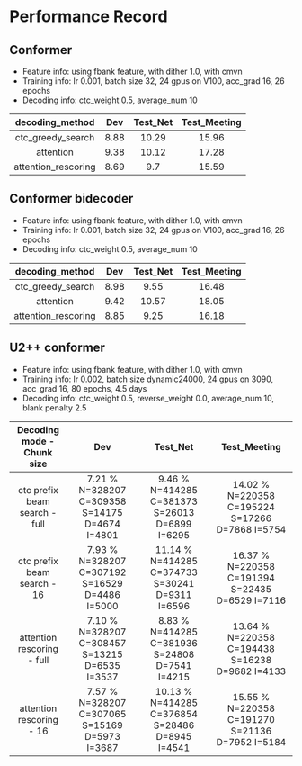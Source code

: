 # Performance Record

## Conformer

* Feature info: using fbank feature, with dither 1.0, with cmvn
* Training info: lr 0.001, batch size 32, 24 gpus on V100, acc_grad 16, 26 epochs
* Decoding info: ctc_weight 0.5, average_num 10

|   decoding_method   |  Dev | Test\_Net | Test\_Meeting |
|:-------------------:|:----:|:---------:|:-------------:|
|  ctc_greedy_search  | 8.88 |   10.29   |     15.96     |
|      attention      | 9.38 |   10.12   |     17.28     |
| attention_rescoring | 8.69 |    9.7    |     15.59     |

## Conformer bidecoder

* Feature info: using fbank feature, with dither 1.0, with cmvn
* Training info: lr 0.001, batch size 32, 24 gpus on V100, acc_grad 16, 26 epochs
* Decoding info: ctc_weight 0.5, average_num 10

|   decoding_method   |  Dev | Test\_Net | Test\_Meeting |
|:-------------------:|:----:|:---------:|:-------------:|
|  ctc_greedy_search  | 8.98 |    9.55   |     16.48     |
|      attention      | 9.42 |   10.57   |     18.05     |
| attention_rescoring | 8.85 |    9.25   |     16.18     |

## U2++ conformer

* Feature info: using fbank feature, with dither 1.0, with cmvn
* Training info: lr 0.002, batch size dynamic24000, 24 gpus on 3090, acc_grad 16, 80 epochs, 4.5 days
* Decoding info: ctc_weight 0.5, reverse_weight 0.0, average_num 10, blank penalty 2.5

| Decoding mode - Chunk size    | Dev  | Test\_Net | Test\_Meeting |
|:-----------------------------:|:----:|:---------:|:-------------:|
| ctc prefix beam search - full      | 7.21 % N=328207 C=309358 S=14175 D=4674 I=4801 | 9.46 % N=414285 C=381373 S=26013 D=6899 I=6295 | 14.02 % N=220358 C=195224 S=17266 D=7868 I=5754 |
| ctc prefix beam search - 16        | 7.93 % N=328207 C=307192 S=16529 D=4486 I=5000 | 11.14 % N=414285 C=374733 S=30241 D=9311 I=6596 | 16.37 % N=220358 C=191394 S=22435 D=6529 I=7116 |
| attention rescoring - full    | 7.10 % N=328207 C=308457 S=13215 D=6535 I=3537 | 8.83 % N=414285 C=381936 S=24808 D=7541 I=4215 | 13.64 % N=220358 C=194438 S=16238 D=9682 I=4133 |
| attention rescoring - 16      | 7.57 % N=328207 C=307065 S=15169 D=5973 I=3687 | 10.13 % N=414285 C=376854 S=28486 D=8945 I=4541 | 15.55 % N=220358 C=191270 S=21136 D=7952 I=5184 |
